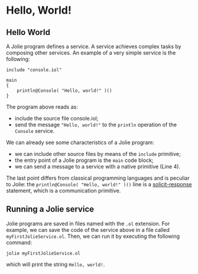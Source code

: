 # Hello, World!

## Hello World

A Jolie program defines a service. A service achieves complex tasks by composing other services. An example of a very simple service is the following:

```jolie
include "console.iol"

main
{
    println@Console( "Hello, world!" )()
}
```

The program above reads as:

* include the source file console.iol;
* send the message `"Hello, world!"` to the `println` operation of the `Console` service.

We can already see some characteristics of a Jolie program:

* we can include other source files by means of the `include` primitive;
* the entry point of a Jolie program is the `main` code block;
* we can send a message to a service with a native primitive \(Line 4\).

The last point differs from classical programming languages and is peculiar to Jolie: the `println@Console( "Hello, world!" )()` line is a [solicit-response](../basics/communication-ports/) statement, which is a communication primitive.

## Running a Jolie service

Jolie programs are saved in files named with the `.ol` extension. For example, we can save the code of the service above in a file called `myFirstJolieService.ol`. Then, we can run it by executing the following command:

`jolie myFirstJolieService.ol`

which will print the string `Hello, world!`.

